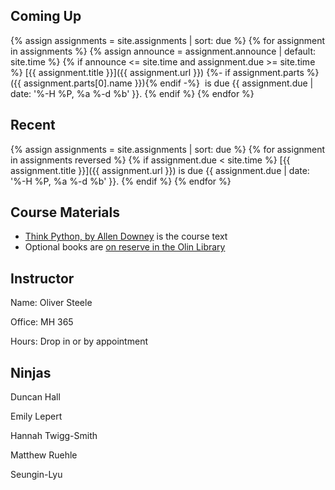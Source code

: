 ## Coming Up

{% assign assignments = site.assignments | sort: due %}
{% for assignment in assignments %}
{% assign announce = assignment.announce | default: site.time %}
{% if announce <= site.time and assignment.due >= site.time %}
[{{ assignment.title }}]({{ assignment.url }})
{%- if assignment.parts %} ({{ assignment.parts[0].name }}){% endif -%}
&nbsp;is due {{ assignment.due | date: '%-H %P, %a %-d %b' }}.
{% endif %}
{% endfor %}

## Recent

{% assign assignments = site.assignments | sort: due %}
{% for assignment in assignments reversed %}
{% if assignment.due < site.time %}
[{{ assignment.title }}]({{ assignment.url }}) is due {{ assignment.due | date: '%-H %P, %a %-d %b' }}.
{% endif %}
{% endfor %}

## Course Materials

* [Think Python, by Allen Downey](http://greenteapress.com/wp/think-python-2e/) is the course text
* Optional books are [on reserve in the Olin Library](https://olin.tind.io/record/1512034?ln=en)

## Instructor

Name: Oliver Steele

Office: MH 365

Hours: Drop in or by appointment

## Ninjas

Duncan Hall

Emily Lepert

Hannah Twigg-Smith

Matthew Ruehle

Seungin-Lyu

